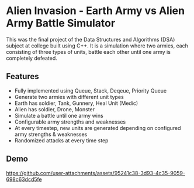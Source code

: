 # Alien Invasion - Earth Army vs Alien Army Battle Simulator

This was the final project of the Data Structures and Algorithms (DSA) subject at college built using C++. It is a simulation where two armies, each consisting of three types of units, battle each other until one army is completely defeated.

## Features

- Fully implemented using Queue, Stack, Deqeue, Priority Queue
- Generate two armies with different unit types
- Earth has soldier, Tank, Gunnery, Heal Unit (Medic)
- Alien has soldier, Drone, Monster
- Simulate a battle until one army wins
- Configurable army strengths and weaknesses
- At every timestep, new units are generated depending on configured army strengths & weaknesses 
- Randomized attacks at every time step

## Demo
https://github.com/user-attachments/assets/95241c38-3d93-4c35-9059-698c63dcd5fe

